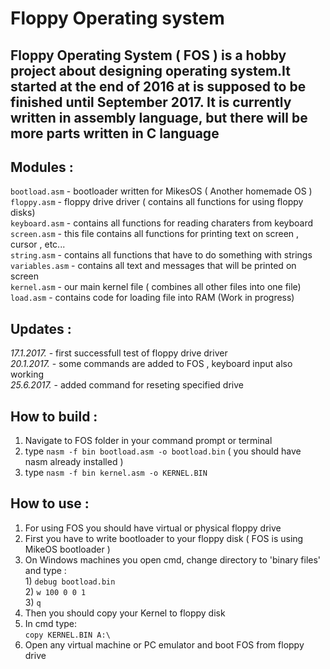 # Floppy Operating system

## Floppy Operating System ( FOS ) is a hobby project about designing operating system.It started at the end of 2016 at is supposed to be finished until September 2017. It is currently written in assembly language, but there will be more parts written in C language

## Modules :  
`bootload.asm` - bootloader written for MikesOS ( Another homemade OS )  
`floppy.asm` - floppy drive driver ( contains all functions for using floppy disks)    
`keyboard.asm` - contains all functions for reading charaters from keyboard  
`screen.asm` - this file contains all functions for printing text on screen , cursor , etc...  
`string.asm` - contains all functions that have to do something with strings  
`variables.asm` - contains all text and messages that will be printed on screen         
`kernel.asm` - our main kernel file ( combines all other files into one file)  
`load.asm`  - contains code for loading file into RAM (Work in progress)


## Updates : 
*17.1.2017.* - first successfull test of floppy drive driver  
*20.1.2017.* - some commands are added to FOS , keyboard input also working  
*25.6.2017.* - added command for reseting specified drive 


## How to build :  
1) Navigate to FOS folder in your command prompt or terminal  
2) type `nasm -f bin bootload.asm -o bootload.bin` ( you should have nasm already installed )  
3) type `nasm -f bin kernel.asm -o KERNEL.BIN  `


## How to use :
1) For using FOS you should have virtual or physical floppy drive  
2) First you have to write bootloader to your floppy disk ( FOS is using MikeOS bootloader )  
3) On Windows machines you open cmd, change directory to 'binary files' and type :  
			1) `debug bootload.bin`        
			2) `w 100 0 0 1`  
			3) `q`
4) Then you should copy your Kernel to floppy disk  
5) In cmd type:  
		`copy KERNEL.BIN A:\`  
6) Open any virtual machine or PC emulator and boot FOS from floppy drive
